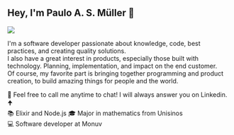 ## Hey, I'm Paulo A. S. Müller 👋

[<img src="https://img.shields.io/badge/linkedin-%230077B5.svg?&style=for-the-badge&logo=linkedin&logoColor=white" />](https://www.linkedin.com/in/pauloasmuller/)

I'm a software developer passionate about knowledge, code, best practices, and creating quality solutions.  
I also have a great interest in products, especially those built with technology. Planning, implementation, and impact on the end customer.  
Of course, my favorite part is bringing together programming and product creation, to build amazing things for people and the world.


💬 Feel free to call me anytime to chat! I will always answer you on Linkedin. 🠉  
📚 Elixir and Node.js
🎓 Major in mathematics from Unisinos  
💻 Software developer at Monuv

<!--
**pasm94/pasm94** is a ✨ _special_ ✨ repository because its `README.md` (this file) appears on your GitHub profile.

Here are some ideas to get you started:

- 🔭 I’m currently working on ...
- 🌱 I’m currently learning ...
- 👯 I’m looking to collaborate on ...
- 🤔 I’m looking for help with ...
- 💬 Ask me about ...
- 📫 How to reach me: ...
- 😄 Pronouns: ...
- ⚡ Fun fact: ...
-->
